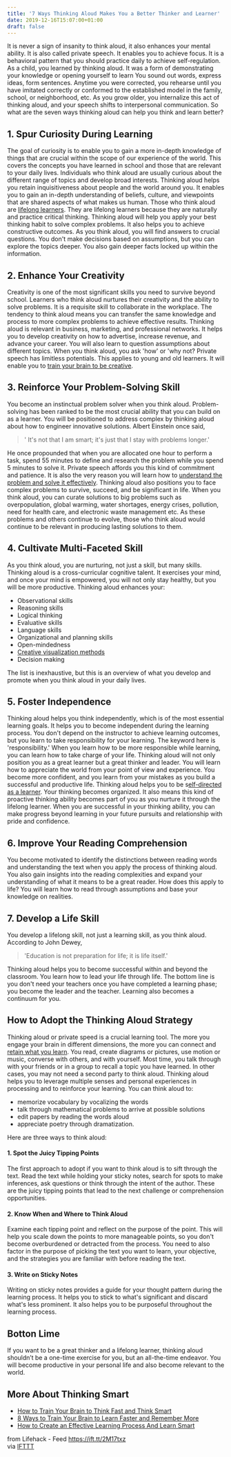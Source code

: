 ```yaml
---
title: '7 Ways Thinking Aloud Makes You a Better Thinker and Learner'
date: 2019-12-16T15:07:00+01:00
draft: false
---
```


It is never a sign of insanity to think aloud, it also enhances your mental ability. It is also called private speech. It enables you to achieve focus. It is a behavioral pattern that you should practice daily to achieve self-regulation. As a child, you learned by thinking aloud. It was a form of demonstrating your knowledge or opening yourself to learn You sound out words, express ideas, form sentences. Anytime you were corrected, you rehearse until you have imitated correctly or conformed to the established model in the family, school, or neighborhood, etc. As you grow older, you internalize this act of thinking aloud, and your speech shifts to interpersonal communication. So what are the seven ways thinking aloud can help you think and learn better?

1\. Spur Curiosity During Learning
----------------------------------

The goal of curiosity is to enable you to gain a more in-depth knowledge of things that are crucial within the scope of our experience of the world. This covers the concepts you have learned in school and those that are relevant to your daily lives. Individuals who think aloud are usually curious about the different range of topics and develop broad interests. Thinking aloud helps you retain inquisitiveness about people and the world around you. It enables you to gain an in-depth understanding of beliefs, culture, and viewpoints that are shared aspects of what makes us human. Those who think aloud are [lifelong learners](https://www.lifehack.org/articles/communication/12-signs-you-are-lifelong-learner.html). They are lifelong learners because they are naturally and practice critical thinking. Thinking aloud will help you apply your best thinking habit to solve complex problems. It also helps you to achieve constructive outcomes. As you think aloud, you will find answers to crucial questions. You don't make decisions based on assumptions, but you can explore the topics deeper. You also gain deeper facts locked up within the information.

2\. Enhance Your Creativity
---------------------------

Creativity is one of the most significant skills you need to survive beyond school. Learners who think aloud nurtures their creativity and the ability to solve problems. It is a requisite skill to collaborate in the workplace. The tendency to think aloud means you can transfer the same knowledge and process to more complex problems to achieve effective results. Thinking aloud is relevant in business, marketing, and professional networks. It helps you to develop creativity on how to advertise, increase revenue, and advance your career. You will also learn to question assumptions about different topics. When you think aloud, you ask 'how' or 'why not? Private speech has limitless potentials. This applies to young and old learners. It will enable you to [train your brain to be creative](https://www.lifehack.org/856822/how-to-train-your-brain-to-be-creative).

3\. Reinforce Your Problem-Solving Skill
----------------------------------------

You become an instinctual problem solver when you think aloud. Problem-solving has been ranked to be the most crucial ability that you can build on as a learner. You will be positioned to address complex by thinking aloud about how to engineer innovative solutions. Albert Einstein once said,

> ' It's not that I am smart; it's just that I stay with problems longer.'

He once propounded that when you are allocated one hour to perform a task, spend 55 minutes to define and research the problem while you spend 5 minutes to solve it. Private speech affords you this kind of commitment and patience. It is also the very reason you will learn how to [understand the problem and solve it effectively](https://www.lifehack.org/articles/productivity/6-ways-to-enhance-your-problem-solving-skills.html). Thinking aloud also positions you to face complex problems to survive, succeed, and be significant in life. When you think aloud, you can curate solutions to big problems such as overpopulation, global warming, water shortages, energy crises, pollution, need for health care, and electronic waste management etc. As these problems and others continue to evolve, those who think aloud would continue to be relevant in producing lasting solutions to them.

4\. Cultivate Multi-Faceted Skill
---------------------------------

As you think aloud, you are nurturing, not just a skill, but many skills. Thinking aloud is a cross-curricular cognitive talent. It exercises your mind, and once your mind is empowered, you will not only stay healthy, but you will be more productive. Thinking aloud enhances your:

*   Observational skills
*   Reasoning skills
*   Logical thinking
*   Evaluative skills
*   Language skills
*   Organizational and planning skills
*   Open-mindedness
*   [Creative visualization methods](https://www.lifehack.org/articles/productivity/how-become-person-who-can-visualize-results.html)
*   Decision making

The list is inexhaustive, but this is an overview of what you develop and promote when you think aloud in your daily lives.

5\. Foster Independence
-----------------------

Thinking aloud helps you think independently, which is of the most essential learning goals. It helps you to become independent during the learning process. You don't depend on the instructor to achieve learning outcomes, but you learn to take responsibility for your learning. The keyword here is 'responsibility.' When you learn how to be more responsible while learning, you can learn how to take charge of your life. Thinking aloud will not only position you as a great learner but a great thinker and leader. You will learn how to appreciate the world from your point of view and experience. You become more confident, and you learn from your mistakes as you build a successful and productive life. Thinking aloud helps you to be s[elf-directed as a learner](https://www.lifehack.org/851922/self-directed-learning). Your thinking becomes organized. It also means this kind of proactive thinking ability becomes part of you as you nurture it through the lifelong learner. When you are successful in your thinking ability, you can make progress beyond learning in your future pursuits and relationship with pride and confidence.

6\. Improve Your Reading Comprehension
--------------------------------------

You become motivated to identify the distinctions between reading words and understanding the text when you apply the process of thinking aloud. You also gain insights into the reading complexities and expand your understanding of what it means to be a great reader. How does this apply to life? You will learn how to read through assumptions and base your knowledge on realities.

7\. Develop a Life Skill
------------------------

You develop a lifelong skill, not just a learning skill, as you think aloud. According to John Dewey,

> 'Education is not preparation for life; it is life itself.'

Thinking aloud helps you to become successful within and beyond the classroom. You learn how to lead your life through life. The bottom line is you don't need your teachers once you have completed a learning phase; you become the leader and the teacher. Learning also becomes a continuum for you.

How to Adopt the Thinking Aloud Strategy
----------------------------------------

Thinking aloud or private speed is a crucial learning tool. The more you engage your brain in different dimensions, the more you can connect and [retain what you learn](https://www.lifehack.org/858076/learning-strategies). You read, create diagrams or pictures, use motion or music, converse with others, and with yourself. Most time, you talk through with your friends or in a group to recall a topic you have learned. In other cases, you may not need a second party to think aloud. Thinking aloud helps you to leverage multiple senses and personal experiences in processing and to reinforce your learning. You can think aloud to:

*   memorize vocabulary by vocalizing the words
*   talk through mathematical problems to arrive at possible solutions
*   edit papers by reading the words aloud
*   appreciate poetry through dramatization.

Here are three ways to think aloud:

#### 1\. Spot the Juicy Tipping Points

The first approach to adopt if you want to think aloud is to sift through the text. Read the text while holding your sticky notes, search for spots to make inferences, ask questions or think through the intent of the author. These are the juicy tipping points that lead to the next challenge or comprehension opportunities.

#### 2\. Know When and Where to Think Aloud

Examine each tipping point and reflect on the purpose of the point. This will help you scale down the points to more manageable points, so you don't become overburdened or detracted from the process. You need to also factor in the purpose of picking the text you want to learn, your objective, and the strategies you are familiar with before reading the text.

#### 3\. Write on Sticky Notes

Writing on sticky notes provides a guide for your thought pattern during the learning process. It helps you to stick to what's significant and discard what's less prominent. It also helps you to be purposeful throughout the learning process.

Botton Lime
-----------

If you want to be a great thinker and a lifelong learner, thinking aloud shouldn’t be a one-time exercise for you, but an all-the-time endeavor. You will become productive in your personal life and also become relevant to the world.

More About Thinking Smart
-------------------------

*   [How to Train Your Brain to Think Fast and Think Smart](https://www.lifehack.org/851932/think-fast)
*   [8 Ways to Train Your Brain to Learn Faster and Remember More](https://www.lifehack.org/articles/productivity/8-ways-train-your-brain-learn-faster-and-remember-more.html)
*   [How to Create an Effective Learning Process And Learn Smart](https://www.lifehack.org/850450/learning-process)

  
  
from Lifehack - Feed https://ift.tt/2M17txz  
via [IFTTT](https://ifttt.com/?ref=da&site=blogger)
